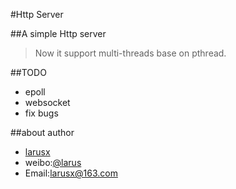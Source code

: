 #Http Server

##A simple Http server
>	Now it support multi-threads base on pthread.	

##TODO
* epoll 
* websocket 
* fix bugs

##about author
* [larusx](http://posix.sinaapp.com)
* weibo:[@larus](http://weibo.com/larus)
* Email:larusx@163.com
